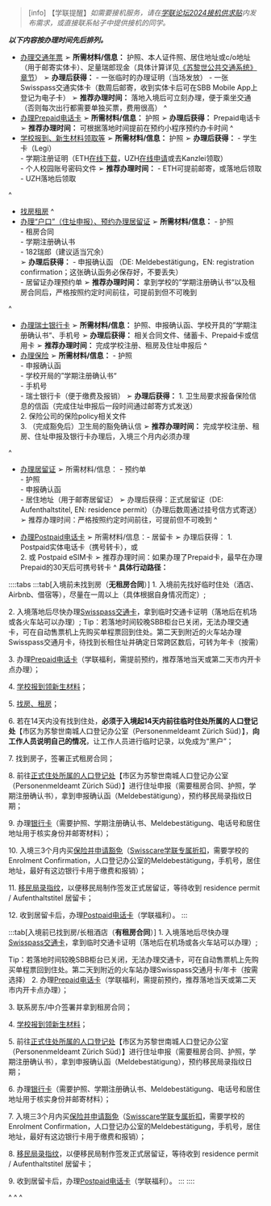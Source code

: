 > [info] 【学联提醒】*如需要接机服务，请在[学联论坛2024接机供求贴](<https://forum.acssz.org/d/1403>)内发布需求，或直接联系帖子中提供接机的同学。*

***以下内容按办理时间先后排列。***

- [办理交通年票](<travel/public_transportation.md>)
➢ **所需材料/信息：** 
护照、本人证件照、居住地址或c/o地址（用于邮寄实体卡）、足量瑞郎现金（具体计算详见[《苏黎世公共交通系统》章节](<travel/public_transportation.md>)）
➢ **办理后获得：**
\- 一张临时的办理证明（当场发放）
\- 一张Swisspass交通实体卡（数周后邮寄，收到实体卡后可在SBB Mobile App上登记为电子卡）
➢ **推荐办理时间：** 落地入境后可立刻办理，便于乘坐交通
（否则每次出行都需要单独买票，费用很高）
^
- [办理Prepaid电话卡](<sim-card_ch.md>)
➢ **所需材料/信息：** 护照
➢ **办理后获得：** Prepaid电话卡
➢ **推荐办理时间：** 可根据落地时间提前在预约小程序预约办卡时间
^
- [学校报到、新生材料领取等](<../uni+career.md>)
➢ **所需材料/信息：** 护照
➢ **办理后获得：**
\- 学生卡（Legi）\
\- 学期注册证明（ETH[在线下载](https://www.lehrbetrieb.ethz.ch/myStudies/)，UZH[在线申请](https://www.students.uzh.ch/de/studyadmin/attestations.html)或去Kanzlei领取）\
\- 个人校园账号密码文件
➢ **推荐办理时间：**
\- ETH可提前邮寄，或落地后领取
\- UZH落地后领取

^
- [找房租房](<../housing.md>)
^
- [办理“户口”（住址申报）、预约办理居留证](<register/first_register.md>)
➢ **所需材料/信息：**
\- 护照\
\- 租房合同\
\- 学期注册确认书\
\- 182瑞郎（建议适当冗余）\
➢ **办理后获得：**
\- 申报确认函 （DE: Meldebestätigung，EN: registration confirmation；这张确认函务必保存好，不要丢失）\
\- 居留证办理预约单
➢ **推荐办理时间：**
拿到学校的”学期注册确认书“以及租房合同后，严格按照约定时间前往，可提前到但不可晚到

^
- [办理瑞士银行卡](<bank-account_ch.md>)
➢ **所需材料/信息：** 护照、申报确认函、学校开具的”学期注册确认书“、手机号
➢ **办理后获得：** 相关合同文件、储蓄卡、Prepaid卡或信用卡
➢ **推荐办理时间：** 完成学校注册、租房及住址申报后
^
- [办理保险](<insurance.md>)
➢ **所需材料/信息：**
\- 护照\
\- 申报确认函\
\- 学校开局的”学期注册确认书“\
\- 手机号\
\- 瑞士银行卡（便于缴费及报销）
➢ **办理后获得：**
1\. 卫生局要求报备保险信息的信函（完成住址申报后一段时间通过邮寄方式发送）\
2\. 保险公司的保险policy相关文件\
3\. （完成豁免后）卫生局的豁免确认信
➢ **推荐办理时间：**
完成学校注册、租房、住址申报及银行卡办理后，入境三个月内必须办理


^
- [办理居留证](<id_and_passport/first_id_application.md>)
➢ 所需材料/信息：
\- 预约单\
\- 护照\
\- 申报确认函\
\- 居住地址（用于邮寄居留证）
➢ 办理后获得：正式居留证（DE: Aufenthaltstitel, EN: residence permit）（办理后数周通过挂号信方式寄送）
➢ 推荐办理时间：严格按照约定时间前往，可提前但不可晚到
^

- [办理Postpaid电话卡](<sim-card_ch.md>)
➢ 所需材料/信息：\- 居留卡
➢ 办理后获得：
1\. Postpaid实体电话卡（携号转卡），或\
2\. 或 Postpaid eSIM卡
➢ 推荐办理时间：如果办理了Prepaid卡，最早在办理Prepaid的30天后可携号转卡
^
**具体行动路径：**


::::tabs
:::tab[入境前未找到房（**无租房合同**）]
1\. 入境前先找好临时住处（酒店、Airbnb、借宿等），尽量在一周以上（具体根据自身情况而定）;

2\. 入境落地后尽快办理[Swisspass交通卡](21交通票.md)，拿到临时交通卡证明（落地后在机场或各火车站可以办理）;
Tip：若落地时间较晚SBB柜台已关闭，无法办理交通卡，可在自动售票机上先购买单程票回到住处。第二天到附近的火车站办理Swisspass交通月卡，待找到长租住址并确定日常跨区数后，可转为年卡（按需）

3\. 办理[Prepaid电话卡](22prepaid电话卡.md)（学联福利，需提前预约，推荐落地当天或第二天市内开卡点办理）；

4\. [学校报到领新生材料](23学校注册.md)；

5\. [找房、租房](24找房租房.md)；

6\. 若在14天内没有找到住处，**必须于入境起14天内前往临时住处所属的人口登记处**【市区为苏黎世南城人口登记办公室（Personenmeldeamt Zürich Süd）】，**向工作人员说明自己的情况**，让工作人员进行临时记录，以免成为“黑户”；

7\. 找到房子，签署正式租房合同；

8\. 前往[正式住处所属的人口登记处](25住址申报（“户口”）.md)【市区为苏黎世南城人口登记办公室（Personenmeldeamt Zürich Süd）】进行住址申报（需要租房合同、护照，学期注册确认书），拿到申报确认函（Meldebestätigung），预约移民局录指纹日期；

9\. 办理[银行卡](26瑞士银行卡.md)（需要护照、学期注册确认书、Meldebestätigung、电话号和居住地址用于核实身份并邮寄材料）；

10\. 入境三3个月内买[保险并申请豁免](27保险及豁免.md)（[Swisscare学联专属折扣](https://forum.acssz.org/d/51-swisscarebao-xian-guideline-da-yi-he-xue-lian-zhe-kou)，需要学校的Enrolment Confirmation，人口登记办公室的Meldebestätigung，手机号，居住地址，最好有这边银行卡用于缴费和报销）；

11\. [移民局录指纹](28居留证的办理.md)，以便移民局制作签发正式居留证，等待收到 residence permit / Aufenthaltstitel 居留卡；

12\. 收到居留卡后，办理[Postpaid电话卡](22prepaid电话卡.md)（学联福利）。
:::

:::tab[入境前已找到房/长租酒店（**有租房合同**）]
1\. 入境落地后尽快办理[Swisspass交通卡](21交通票.md)，拿到临时交通卡证明（落地后在机场或各火车站可以办理）;

Tip：若落地时间较晚SBB柜台已关闭，无法办理交通卡，可在自动售票机上先购买单程票回到住处。第二天到附近的火车站办理Swisspass交通月卡/年卡（按需选择）
2\. 办理[Prepaid电话卡](22prepaid电话卡.md)（学联福利，需提前预约，推荐落地当天或第二天市内开卡点办理）；

3\. 联系房东/中介签署并拿到租房合同；

4\. [学校报到领新生材料](23学校注册.md)；

5\. 前往[正式住处所属的人口登记处](25住址申报（“户口”）.md)【市区为苏黎世南城人口登记办公室（Personenmeldeamt Zürich Süd）】进行住址申报（需要租房合同、护照，学期注册确认书），拿到申报确认函（Meldebestätigung），预约移民局录指纹日期；

6\. 办理[银行卡](26瑞士银行卡.md)（需要护照、学期注册确认书、Meldebestätigung、电话号和居住地址用于核实身份并邮寄材料）；

7\. 入境三3个月内买[保险并申请豁免](27保险及豁免.md)（[Swisscare学联专属折扣](https://forum.acssz.org/d/51-swisscarebao-xian-guideline-da-yi-he-xue-lian-zhe-kou)，需要学校的Enrolment Confirmation，人口登记办公室的Meldebestätigung，手机号，居住地址，最好有这边银行卡用于缴费和报销）；

8\. [移民局录指纹](28居留证的办理.md)，以便移民局制作签发正式居留证，等待收到 residence permit / Aufenthaltstitel 居留卡；

9\. 收到居留卡后，办理[Postpaid电话卡](22prepaid电话卡.md)（学联福利）。
:::
::::

^
^
^

